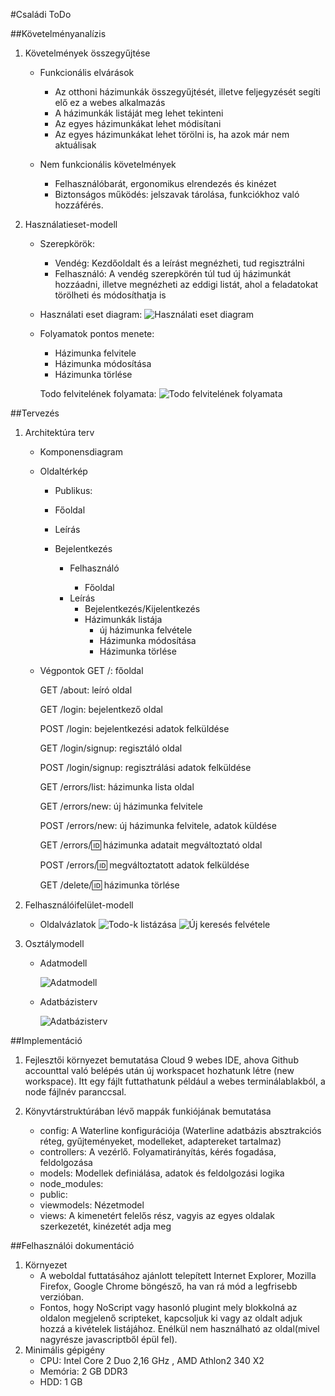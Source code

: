 #Családi ToDo

##Követelményanalízis

1. Követelmények összegyűjtése

    - Funkcionális elvárások
        + Az otthoni házimunkák összegyűjtését, illetve feljegyzését segíti elő ez a webes alkalmazás
        + A házimunkák listáját meg lehet tekinteni
        + Az egyes házimunkákat lehet módisítani 
        + Az egyes házimunkákat lehet törölni is, ha azok már nem aktuálisak 
    
    - Nem funkcionális követelmények
        + Felhasználóbarát, ergonomikus elrendezés és kinézet
        + Biztonságos működés: jelszavak tárolása, funkciókhoz való hozzáférés.

2. Használatieset-modell
    - Szerepkörök:
        + Vendég: Kezdőoldalt és a leírást megnézheti, tud regisztrálni
        + Felhasználó: A vendég szerepkörén túl tud új házimunkát hozzáadni, illetve megnézheti az eddigi listát, ahol a feladatokat törölheti és módosíthatja is
    
    - Használati eset diagram:
        ![Használati eset diagram](https://cloud.githubusercontent.com/assets/14542234/11077749/fa9bdd48-8801-11e5-8b45-cf7fd9cc970b.png)
    
    - Folyamatok pontos menete:
        + Házimunka felvitele
        + Házimunka módosítása
        + Házimunka törlése
        
        Todo felvitelének folyamata:
            ![Todo felvitelének folyamata](https://cloud.githubusercontent.com/assets/14542234/11077751/fa9d3aee-8801-11e5-8050-c21749af1272.png)


##Tervezés

1. Architektúra terv
    - Komponensdiagram
    
    - Oldaltérkép
    
        + Publikus:
        
	  - Főoldal
	  - Leírás
	  - Bejelentkezés
        
        + Felhasználó
        
            - Főoldal
	    - Leírás
            - Bejelentkezés/Kijelentkezés
            - Házimunkák listája
                + új házimunka felvétele
                + Házimunka módosítása
                + Házimunka törlése

    - Végpontok
        GET /: főoldal
		
		GET /about: leíró oldal
        
        GET /login: bejelentkező oldal
        
        POST /login: bejelentkezési adatok felküldése
        
        GET /login/signup: regisztáló oldal
        
        POST /login/signup: regisztrálási adatok felküldése
        
        GET /errors/list: házimunka lista oldal
        
        GET /errors/new: új házimunka felvitele
        
        POST /errors/new: új házimunka felvitele, adatok küldése
        
        GET /errors/:id: házimunka adatait megváltoztató oldal
        
        POST /errors/:id: megváltoztatott adatok felküldése
        
        GET /delete/:id: házimunka törlése
        

2. Felhasználóifelület-modell
    - Oldalvázlatok
    ![Todo-k listázása](https://cloud.githubusercontent.com/assets/14542234/11077753/fab13184-8801-11e5-9cc8-f0679c6111ac.jpg)
    ![Új keresés felvétele](https://cloud.githubusercontent.com/assets/14542234/11077752/faaf8bcc-8801-11e5-8362-38a0df6569a6.jpg)

3. Osztálymodell
    - Adatmodell
    
        ![Adatmodell](https://cloud.githubusercontent.com/assets/14542234/11077748/fa99c256-8801-11e5-8c92-7c43712e8db3.png)

    - Adatbázisterv
    
        ![Adatbázisterv](https://cloud.githubusercontent.com/assets/14542234/11077746/fa995316-8801-11e5-9185-c0a73a8904d4.png)

##Implementáció
1. Fejlesztői környezet bemutatása
    Cloud 9 webes IDE, ahova Github accounttal való belépés után új workspacet hozhatunk létre (new workspace). Itt egy fájlt futtathatunk például a webes terminálablakból, a node fájlnév paranccsal. 
    
2. Könyvtárstruktúrában lévő mappák funkiójának bemutatása
    - config: A Waterline konfigurációja (Waterline adatbázis absztrakciós réteg, gyűjteményeket, modelleket, adaptereket tartalmaz)
    - controllers: A vezérlő. Folyamatirányítás, kérés fogadása, feldolgozása 
    - models: Modellek definiálása, adatok és feldolgozási logika
    - node_modules: 
    - public: 
    - viewmodels: Nézetmodel
    - views: A kimenetért felelős rész, vagyis az egyes oldalak szerkezetét, kinézetét adja meg

##Felhasználói dokumentáció
1. Környezet
    - A weboldal futtatásához ajánlott telepített Internet Explorer, Mozilla Firefox, Google Chrome böngésző, ha van rá mód a legfrisebb verzióban.
    - Fontos, hogy NoScript vagy hasonló plugint mely blokkolná az oldalon megjelenő scripteket, kapcsoljuk ki vagy az oldalt adjuk hozzá a kivételek listájához. Enélkül nem használható az oldal(mivel nagyrésze javascriptből épül fel).
2. Minimális gépigény
    - CPU: Intel Core 2 Duo 2,16 GHz , AMD Athlon2 340 X2 
    - Memória: 2 GB DDR3
    - HDD: 1 GB
